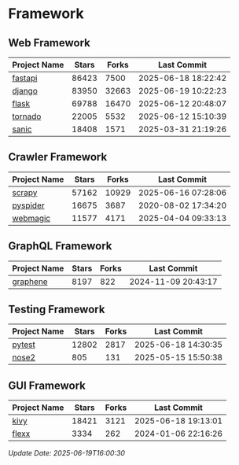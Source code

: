 # Framework

## Web Framework
| Project Name | Stars | Forks | Last Commit |
| ------------ | ----- | ----- | ----------- |
| [fastapi](https://github.com/fastapi/fastapi) | 86423 | 7500 | 2025-06-18 18:22:42 |
| [django](https://github.com/django/django) | 83950 | 32663 | 2025-06-19 10:22:23 |
| [flask](https://github.com/pallets/flask) | 69788 | 16470 | 2025-06-12 20:48:07 |
| [tornado](https://github.com/tornadoweb/tornado) | 22005 | 5532 | 2025-06-12 15:10:39 |
| [sanic](https://github.com/sanic-org/sanic) | 18408 | 1571 | 2025-03-31 21:19:26 |

## Crawler Framework
| Project Name | Stars | Forks | Last Commit |
| ------------ | ----- | ----- | ----------- |
| [scrapy](https://github.com/scrapy/scrapy) | 57162 | 10929 | 2025-06-16 07:28:06 |
| [pyspider](https://github.com/binux/pyspider) | 16675 | 3687 | 2020-08-02 17:34:20 |
| [webmagic](https://github.com/code4craft/webmagic) | 11577 | 4171 | 2025-04-04 09:33:13 |

## GraphQL Framework
| Project Name | Stars | Forks | Last Commit |
| ------------ | ----- | ----- | ----------- |
| [graphene](https://github.com/graphql-python/graphene) | 8197 | 822 | 2024-11-09 20:43:17 |

## Testing Framework
| Project Name | Stars | Forks | Last Commit |
| ------------ | ----- | ----- | ----------- |
| [pytest](https://github.com/pytest-dev/pytest) | 12802 | 2817 | 2025-06-18 14:30:35 |
| [nose2](https://github.com/nose-devs/nose2) | 805 | 131 | 2025-05-15 15:50:38 |

## GUI Framework
| Project Name | Stars | Forks | Last Commit |
| ------------ | ----- | ----- | ----------- |
| [kivy](https://github.com/kivy/kivy) | 18421 | 3121 | 2025-06-18 19:13:01 |
| [flexx](https://github.com/flexxui/flexx) | 3334 | 262 | 2024-01-06 22:16:26 |

*Update Date: 2025-06-19T16:00:30*